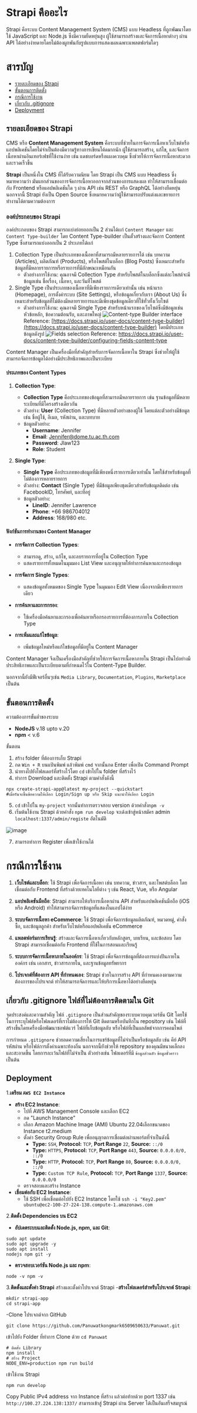

# Strapi คืออะไร
Strapi คือระบบ Content Management System (CMS) แบบ Headless ที่ถูกพัฒนาโดยใช้ JavaScript และ Node.js ซึ่งมีความยืดหยุ่นสูง ผู้ใช้สามารถสร้างและจัดการเนื้อหาต่างๆ ผ่าน API ได้อย่างง่ายดายโดยไม่ต้องผูกพันกับรูปแบบการแสดงผลเฉพาะแพลตฟอร์มใดๆ
# สารบัญ
 - [รายละเอียดของ Strapi](#%E0%B8%A3%E0%B8%B2%E0%B8%A2%E0%B8%A5%E0%B8%B0%E0%B9%80%E0%B8%AD%E0%B8%B5%E0%B8%A2%E0%B8%94%E0%B8%82%E0%B8%AD%E0%B8%87%20Strapi)
 - [ขั้นตอนการติดตั้ง](#%E0%B8%82%E0%B8%B1%E0%B9%89%E0%B8%99%E0%B8%95%E0%B8%AD%E0%B8%99%E0%B8%81%E0%B8%B2%E0%B8%A3%E0%B8%95%E0%B8%B4%E0%B8%94%E0%B8%95%E0%B8%B1%E0%B9%89%E0%B8%87)
 - [กรณีการใช้งาน](#%E0%B8%81%E0%B8%A3%E0%B8%93%E0%B8%B5%E0%B8%81%E0%B8%B2%E0%B8%A3%E0%B9%83%E0%B8%8A%E0%B9%89%E0%B8%87%E0%B8%B2%E0%B8%99)
 - [เกี่ยวกับ .gitignore](#%E0%B9%80%E0%B8%81%E0%B8%B5%E0%B9%88%E0%B8%A2%E0%B8%A7%E0%B8%81%E0%B8%B1%E0%B8%9A%20.gitignore)
 - [Deployment](#Deployment)
## รายละเอียดของ Strapi
CMS หรือ **Content Management System** คือระบบที่ช่วยในการจัดการเนื้อหาเว็บไซต์หรือแอปพลิเคชันโดยไม่จำเป็นต้องมีความรู้ทางการเขียนโค้ดมากนัก ผู้ใช้สามารถสร้าง, แก้ไข, และจัดการเนื้อหาผ่านอินเทอร์เฟซที่ใช้งานง่าย เช่น แดชบอร์ดหรือแผงควบคุม ซึ่งช่วยให้การจัดการเนื้อหาสะดวกและรวดเร็วขึ้น

**Strapi** เป็นหนึ่งใน CMS ที่ได้รับความนิยม โดย Strapi เป็น CMS แบบ Headless ซึ่งหมายความว่า มันแยกส่วนของการจัดการเนื้อหาออกจากส่วนของการแสดงผล ทำให้สามารถเชื่อมต่อกับ Frontend หรือแอปพลิเคชันใด ๆ ผ่าน API เช่น REST หรือ GraphQL ได้อย่างยืดหยุ่น นอกจากนี้ Strapi ยังเป็น Open Source ซึ่งหมายความว่าผู้ใช้สามารถปรับแต่งและขยายการทำงานได้ตามความต้องการ

### องค์ประกอบของ Strapi
องค์ประกอบของ Strapi สามารถเเบ่งย่อยออกเป็น 2 ส่วนได้เเก่ `Content Manager` และ `Content Type-builder` โดย Content Type-builder เป็นตั้วสร้างและจัดการ Content Type ซึ่งสามารถแบ่งออกเป็น 2 ประเภทได้เเก่ 

 1. Collection Type  เป็นประเภทของเนื้อหาที่สามารถมีหลายรายการได้ เช่น บทความ (Articles), ผลิตภัณฑ์ (Products), หรือโพสต์ในบล็อก (Blog Posts) ซึ่งเหมาะสำหรับข้อมูลที่มีหลายรายการหรือรายการที่มีลักษณะเหมือนกัน
	-   ตัวอย่างการใช้งาน: คุณอาจมี Collection Type สำหรับโพสต์ในบล็อกซึ่งแต่ละโพสต์จะมีข้อมูลเช่น ชื่อเรื่อง, เนื้อหา, และวันที่โพสต์
 2. Single Type เป็นประเภทของเนื้อหาที่มีเพียงรายการเดียวเท่านั้น เช่น หน้าแรก (Homepage), การตั้งค่าระบบ (Site Settings), หรือข้อมูลเกี่ยวกับเรา (About Us) ซึ่งเหมาะสำหรับข้อมูลที่ไม่ต้องมีหลายรายการและมีเพียงชุดข้อมูลเดียวที่ใช้ทั่วทั้งเว็บไซต์
	-   ตัวอย่างการใช้งาน: คุณอาจมี Single Type สำหรับหน้าแรกของเว็บไซต์ซึ่งมีข้อมูลเช่น หัวข้อหลัก, ข้อความต้อนรับ, และภาพใหญ่
	![Content-type Builder interface](https://docs.strapi.io/img/assets/content-type-builder/content-types-builder.png) 
Reference: [https://docs.strapi.io/user-docs/content-type-builder](https://docs.strapi.io/user-docs/content-type-builder)
โดยมีประเภทข้อมูลดังรูป
![Fields selection](https://docs.strapi.io/img/assets/content-type-builder/fields-selection.png)
Reference: https://docs.strapi.io/user-docs/content-type-builder/configuring-fields-content-type

Content Manager เป็นเครื่องมือที่สำคัญสำหรับการจัดการเนื้อหาใน Strapi ซึ่งช่วยให้ผู้ใช้สามารถจัดการข้อมูลได้อย่างมีประสิทธิภาพและเป็นระเบียบ 
#### ประเภทของ Content Types

1.  **Collection Type**:
    
    -   **Collection Type** คือประเภทของข้อมูลที่สามารถมีหลายรายการ เช่น ฐานข้อมูลที่มีหลายระเบียนที่มีโครงสร้างเดียวกัน
    -   ตัวอย่าง: **User** (Collection Type) ที่มีหลายตัวอย่างของผู้ใช้ โดยแต่ละตัวอย่างมีข้อมูลเช่น ชื่อผู้ใช้, อีเมล, รหัสผ่าน, และบทบาท
    -   ข้อมูลตัวอย่าง:
        -   **Username**: Jennifer
        -   **Email**: Jennifer@dome.tu.ac.th.com
        -   **Password**: Jlaw123
        -   **Role**: Student
2.  **Single Type**:
    
    -   **Single Type** คือประเภทของข้อมูลที่มีเพียงหนึ่งรายการเดียวเท่านั้น โดยใช้สำหรับข้อมูลที่ไม่ต้องการหลายรายการ
    -   ตัวอย่าง: **Contact** (Single Type) ที่มีข้อมูลเพียงชุดเดียวสำหรับข้อมูลติดต่อ เช่น FacebookID, โทรศัพท์, และที่อยู่
    -   ข้อมูลตัวอย่าง:
        -   **LineID**: Jennifer Lawrence
        -   **Phone**: +66 986704012
        -   **Address**: 168/980 etc.

#### ฟังก์ชันการทำงานของ Content Manager

-   **การจัดการ Collection Types**:
    
    -   สามารถดู, สร้าง, แก้ไข, และลบรายการที่อยู่ใน Collection Type
    -   แสดงรายการทั้งหมดในมุมมอง List View และอนุญาตให้ทำการค้นหาและกรองข้อมูล
-   **การจัดการ Single Types**:
    
    -   แสดงข้อมูลทั้งหมดของ Single Type ในมุมมอง Edit View เนื่องจากมีเพียงรายการเดียว
-   **การค้นหาและการกรอง**:
    
    -   ใช้เครื่องมือค้นหาและกรองเพื่อค้นหาหรือกรองรายการที่ต้องการภายใน Collection Type
-   **การเพิ่มและแก้ไขข้อมูล**:
    
    -   เพิ่มข้อมูลใหม่หรือแก้ไขข้อมูลที่มีอยู่ใน Content Manager

Content Manager จึงเป็นเครื่องมือสำคัญที่ช่วยให้การจัดการเนื้อหาภายใน Strapi เป็นไปอย่างมีประสิทธิภาพและเป็นระเบียบตามที่กำหนดไว้ใน Content-Type Builder.

นอกจากนี้ยังมีฟีเจอร์อื่นๆเช่น  `Media Library`, `Documentation`, `Plugins`, `Marketplace` เป็นต้น
## ขั้นตอนการติดตั้ง
ความต้องการขั้นต่ำของระบบ

 -  **NodeJS**  v.18 upto v.20
 - **npm**  < v.6

ขั้นตอน
 1. สร้าง folder ที่ต้องการเก็บ Strapi
 2. กด `Win + R` บนแป้นพิมพ์ แล้วพิมพ์ `cmd` จากนั้นกด Enter เพื่อเปิด Command Prompt
 3. นำทางไปยังโฟลเดอร์ที่สร้างไว้โดย `cd` เข้าไปใน folder ที่สร้างไว้
 4. ทำการ Download และติดตั้ง Strapi ตามคำสั่งดังนี้ 
```
npx create-strapi-app@latest my-project --quickstart
#เมื่อรันจะขึ้นข้อความให้เลือก Login/Sign up หรือ Skip แนะนำให้เลือก Login
```

5. `cd` เข้าไปใน `my-project` จากนั้นทำการตรวจสอบ version ด้วยคำสั่ง`npm -v`
6. เริ่มต้นใช้งาน Strapi ด้วยคำสั่ง `npm run develop` จะเด้งเข้าสู่หน้าสมัคร admin `localhost:1337/admin/registe` อัตโนมัติ

![image](https://github.com/user-attachments/assets/f301945f-3591-435b-9297-f60fae73a832)

7. สามารถทำการ Register เพื่อเข้าใช้งานได้

# กรณีการใช้งาน

1.  **เว็บไซต์และบล็อก**: ใช้ Strapi เพื่อจัดการเนื้อหา เช่น บทความ, ข่าวสาร, และโพสต์บล็อก โดยเชื่อมต่อกับ Frontend ที่สร้างด้วยเทคโนโลยีต่าง ๆ เช่น React, Vue, หรือ Angular
    
2.  **แอปพลิเคชันมือถือ**: Strapi สามารถให้บริการเนื้อหาผ่าน API สำหรับแอปพลิเคชันมือถือ (iOS หรือ Android) ทำให้สามารถจัดการข้อมูลที่แสดงในแอปได้ง่าย
    
3.  **ระบบจัดการเนื้อหา eCommerce**: ใช้ Strapi เพื่อจัดการข้อมูลผลิตภัณฑ์, หมวดหมู่, คำสั่งซื้อ, และข้อมูลลูกค้า สำหรับเว็บไซต์หรือแอปพลิเคชัน eCommerce
    
4.  **แพลตฟอร์มการเรียนรู้**: สร้างและจัดการเนื้อหาเกี่ยวกับหลักสูตร, บทเรียน, และข้อสอบ โดย Strapi สามารถเชื่อมต่อกับ Frontend ที่ใช้ในการสอนและเรียนรู้
    
5.  **ระบบการจัดการเนื้อหาภายในองค์กร**: ใช้ Strapi เพื่อจัดการข้อมูลที่ต้องการแบ่งปันภายในองค์กร เช่น เอกสาร, ข่าวสารภายใน, และฐานข้อมูลทรัพยากร
    
6.  **โปรเจกต์ที่ต้องการ API ที่กำหนดเอง**: Strapi ช่วยในการสร้าง API ที่กำหนดเองตามความต้องการของโปรเจกต์ ทำให้สามารถจัดการและให้บริการเนื้อหาได้อย่างยืดหยุ่น

## เกี่ยวกับ .gitignore ไฟล์ที่ไม่ต้องการติดตามใน Git

จุดประสงค์และความสำคัญ
ไฟล์ `.gitignore` เป็นส่วนสำคัญของระบบควบคุมเวอร์ชัน Git โดยใช้ในการระบุไฟล์หรือโฟลเดอร์ที่เราไม่ต้องการให้ Git ติดตามหรือบันทึกใน repository เช่น ไฟล์ที่สร้างขึ้นโดยเครื่องมือพัฒนาซอฟต์แวร์ ไฟล์ที่เก็บข้อมูลลับ หรือไฟล์ที่เป็นผลลัพธ์จากการคอมไพล์

การกำหนด `.gitignore` ช่วยลดความเสี่ยงในการแชร์ข้อมูลที่ไม่จำเป็นหรือข้อมูลลับ เช่น คีย์ API รหัสผ่าน หรือไฟล์การตั้งค่าเฉพาะท้องถิ่น นอกจากนี้ยังช่วยให้ repository ของคุณมีขนาดเล็กลงและสะอาดขึ้น โดยการละเว้นไฟล์ที่ไม่จำเป็น ตัวอย่างเช่น โฟลเดอร์ที่มี `ข้อมูลส่วนตัว` `ข้อมูลชั่วคราว` เป็นต้น

## Deployment

 1.**เตรียม `AWS EC2 Instance`**
 - **สร้าง EC2 Instance**:
	 - ไปที่ AWS Management Console และเลือก EC2
	 - กด "Launch Instance"
	 - เลือก Amazon Machine Image (AMI)  Ubuntu 22.04เลือกขนาดของ Instance  t2.medium 
	 - ตั้งค่า Security Group Rule เพื่ออนุญาตการเชื่อมต่อผ่านพอร์ตที่จำเป็นดังนี้  
		-   **Type:**  `SSH`,  **Protocol:**  `TCP`,  **Port Range**  `22`,  **Source:**  `::/0`
		-   **Type:**  `HTTPS`,  **Protocol:**  `TCP`,  **Port Range**  `443`,  **Source:**  `0.0.0.0/0, ::/0`
		-   **Type:**  `HTTP`,  **Protocol:**  `TCP`,  **Port Range**  `80`,  **Source:**  `0.0.0.0/0, ::/0`
		-   **Type:**  `Custom TCP Rule`,  **Protocol:**  `TCP`,  **Port Range**  `1337`,  **Source:**  `0.0.0.0/0`
	 - ตรวจสอบและสร้าง Instance
 - **เชื่อมต่อกับ EC2 Instance**:
	 - ใช้ SSH เพื่อเชื่อมต่อไปยัง EC2 Instance โดยใช้ `ssh -i "Key2.pem" ubuntu@ec2-100-27-224-138.compute-1.amazonaws.com`

2.**ติดตั้ง Dependencies บน EC2**

 - **อัปเดตระบบและติดตั้ง Node.js, npm, และ Git**:
```
sudo apt update 
sudo apt upgrade -y 
sudo apt install 
nodejs npm git -y
```
- **ตรวจสอบเวอร์ชัน Node.js และ npm**:
```
node -v npm -v
```

3.**ติดตั้งและตั้งค่า Strapi**
สร้างและตั้งค่าโปรเจกต์ Strapi
	-**สร้างโฟลเดอร์สำหรับโปรเจกต์ Strapi**:
```
mkdir strapi-app
cd strapi-app
```
-Clone โปรเจกต์จาก GitHub
```
git clone https://github.com/Panuwatkongmark6509650633/Panuwat.git
```
เข้าไปยัง Folder ที่ทำการ Clone ด้วย `cd Panuwat`
```
# ติดตั้ง Library
npm install
# สร้าง Project
NODE_ENV=production npm run build
```
เข้าใช้งาน Strapi
```
npm run develop
```
Copy Public IPv4 address จาก Instance ที่สร้าง แล้วต่อท้ายด้วย port 1337 เช่น `http://100.27.224.138:1337/`
สามารถเข้าสู่ Strapi ผ่าน Server ได้เป็นอันเสร็จสมบูรณ์


